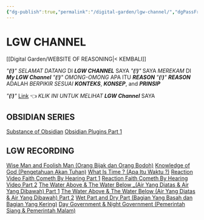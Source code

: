 ```yaml
---
{"dg-publish":true,"permalink":"/digital-garden/lgw-channel/","dgPassFrontmatter":true}
---
```



# LGW CHANNEL

[[Digital Garden/WEBSITE OF REASONING\|< KEMBALI]]

*"**(**!**)**"*    *SELAMAT DATANG* DI ***LGW CHANNEL*** SAYA
*"**(**!**)**"*    SAYA *MEREKAM* DI ***My LGW Channel***
*"**(**!**)**"*    *OMONG-OMONG* APA ITU ***REASON*** 
*"**(**!**)**"*    ***REASON*** ADALAH *BERPIKIR SESUAI* ***KONTEKS***, ***KONSEP***, and ***PRINSIP***

*"**(**!**)**"*    [Link](https://www.youtube.com/channel/UCfAALBkVIP7zhEedXTYATMQ) 👈 *KLIK INI UNTUK MELIHAT* ***LGW Channel*** SAYA

## OBSIDIAN SERIES
[Substance of Obsidian](https://www.youtube.com/watch?v=dyRTe3H5p3U)
[Obsidian Plugins Part 1](https://www.youtube.com/watch?v=qnJZ5x6oGgI)

## LGW RECORDING
[Wise Man and Foolish Man (Orang Bijak dan Orang Bodoh)](https://www.youtube.com/watch?v=Ca_8XgJLnGw)
[Knowledge of God (Pengetahuan Akan Tuhan)](https://www.youtube.com/watch?v=etY3eWVNAow)
[What Is Time ? (Apa Itu Waktu ?)](https://youtu.be/GIU3Nkn-V60)
[Reaction Video Faith Cometh By Hearing Part 1](https://www.youtube.com/watch?v=Bagcp1wYv60)
[Reaction Faith Cometh By Hearing Video Part 2](https://www.youtube.com/watch?v=4Ax75iGpT7g)
[The Water Above & The Water Below _(Air Yang Diatas & Air Yang Dibawah) Part 1](https://www.youtube.com/watch?v=fqpQqR3-EQY)
[The Water Above & The Water Below (Air Yang Diatas & Air Yang Dibawah) Part 2](https://www.youtube.com/watch?v=sDHrAbdzgS0)
[Wet Part and Dry Part (Bagian Yang Basah dan Bagian Yang Kering)](https://www.youtube.com/watch?v=_7jJJlzeAJ4)
[Day Government & Night Government (Pemerintah Siang & Pemerintah Malam)](https://youtu.be/oEMgkqKWhtk)

